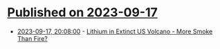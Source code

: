 # [Published on 2023-09-17](index.md)

* [2023-09-17, 20:08:00](https://hardware.slashdot.org/story/23/09/17/204228/lithium-in-extinct-us-volcano---more-smoke-than-fire?utm_source=rss1.0mainlinkanon&utm_medium=feed) - [Lithium in Extinct US Volcano - More Smoke Than Fire?](https://hardware.slashdot.org/story/23/09/17/204228/lithium-in-extinct-us-volcano---more-smoke-than-fire?utm_source=rss1.0mainlinkanon&utm_medium=feed)
